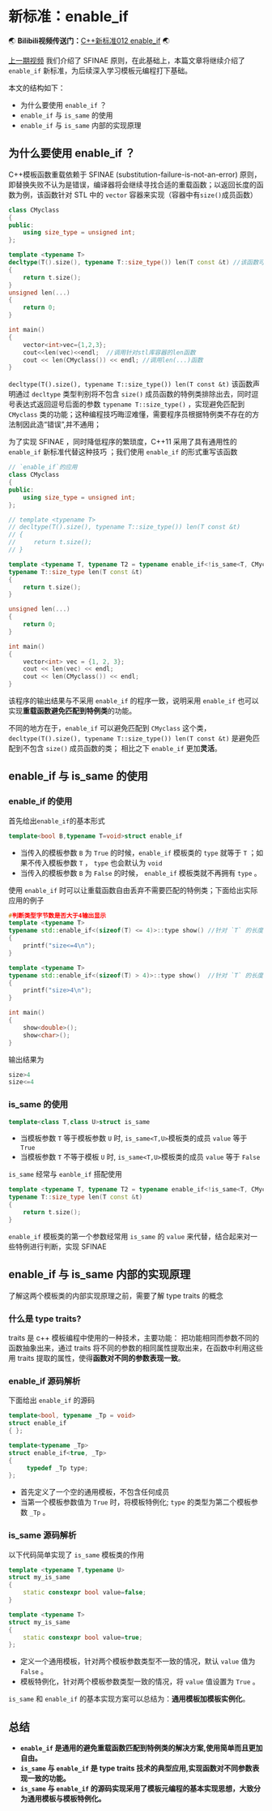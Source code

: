# 新标准：enable_if

:earth_asia: **Bilibili视频传送门：**[C++新标准012  enable_if](https://www.bilibili.com/video/BV1Tv4y1N73A?spm_id_from=333.999.0.0&vd_source=0184d13a7c21515c19c1cdb9230751c8) :earth_asia:

[上一期视频](https://www.bilibili.com/video/BV1yr4y1t7qo?spm_id_from=333.999.0.0&vd_source=0184d13a7c21515c19c1cdb9230751c8) 我们介绍了 SFINAE 原则，在此基础上，本篇文章将继续介绍了 `enable_if` 新标准，为后续深入学习模板元编程打下基础。


本文的结构如下：
- 为什么要使用 `enable_if` ？
- `enable_if` 与 `is_same` 的使用
- `enable_if` 与 `is_same` 内部的实现原理


## 为什么要使用 enable_if ？

C++模板函数重载依赖于 SFINAE (substitution-failure-is-not-an-error) 原则，即替换失败不认为是错误，编译器将会继续寻找合适的重载函数；以返回长度的函数为例，该函数针对 STL 中的  `vector` 容器来实现（容器中有`size()`成员函数）

```c++
class CMyclass
{
public:
    using size_type = unsigned int;
};

template <typename T>
decltype(T().size(), typename T::size_type()) len(T const &t) //该函数可以避免匹配到 CMyclass 类
{
    return t.size();
}
unsigned len(...)
{
    return 0;
}

int main()
{
    vector<int>vec={1,2,3};
    cout<<len(vec)<<endl;  //调用针对stl库容器的len函数
    cout << len(CMyclass()) << endl; //调用len(...)函数
}
```
`decltype(T().size(), typename T::size_type()) len(T const &t)` 该函数声明通过 `decltype` 类型判别将不包含 `size()` 成员函数的特例类排除出去，同时逗号表达式返回逗号后面的参数 `typename T::size_type()` ，实现避免匹配到 `CMyclass` 类的功能；这种编程技巧晦涩难懂，需要程序员根据特例类不存在的方法制因此造“错误”,并不通用；

为了实现 SFINAE ，同时降低程序的繁琐度，C++11 采用了具有通用性的 `enable_if` 新标准代替这种技巧 ；我们使用 `enable_if` 的形式重写该函数
```c++
// `enable_if`的应用
class CMyclass
{
public:
    using size_type = unsigned int;
};

// template <typename T>  
// decltype(T().size(), typename T::size_type()) len(T const &t)
// {
//     return t.size();
// }

template <typename T, typename T2 = typename enable_if<!is_same<T, CMyclass>::value>::type> //`enable_if`形式
typename T::size_type len(T const &t)
{
    return t.size();
}

unsigned len(...)
{
    return 0;
}

int main()
{
    vector<int> vec = {1, 2, 3};
    cout << len(vec) << endl;
    cout << len(CMyclass()) << endl;
}
```
该程序的输出结果与不采用 `enable_if` 的程序一致，说明采用 `enable_if` 也可以实现**重载函数避免匹配到特例类**的功能。

不同的地方在于，`enable_if` 可以避免匹配到 `CMyclass` 这个类，`decltype(T().size(), typename T::size_type()) len(T const &t)` 是避免匹配到不包含 `size()` 成员函数的类；
相比之下 `enable_if` 更加**灵活**。

##  enable_if 与 is_same 的使用

###  enable_if 的使用

首先给出`enable_if`的基本形式
```c++
template<bool B,typename T=void>struct enable_if
```
- 当传入的模板参数 `B` 为 `True` 的时候，`enable_if` 模板类的 `type` 就等于 `T` ；如果不传入模板参数 `T` ， `type` 也会默认为 `void` 
- 当传入的模板参数 `B` 为 `False` 的时候， `enable_if` 模板类就不再拥有 `type` 。

使用 `enable_if` 时可以让重载函数自由丢弃不需要匹配的特例类；下面给出实际应用的例子

```c++
#判断类型字节数是否大于4输出显示
template <typename T>
typename std::enable_if<(sizeof(T) <= 4)>::type show() //针对 `T` 的长度小于等于4的情况生效
{
    printf("size<=4\n");
}

template <typename T>
typename std::enable_if<(sizeof(T) > 4)>::type show()  //针对 `T` 的长度大于4的情况生效
{
    printf("size>4\n");
}

int main()
{
    show<double>();
    show<char>();
}
```
输出结果为
```c++
size>4
size<=4
```


### is_same 的使用

```c++
template<class T,class U>struct is_same
```
- 当模板参数 `T` 等于模板参数 `U` 时, `is_same<T,U>`模板类的成员 `value` 等于 `True`
- 当模板参数 `T` 不等于模板 `U` 时, `is_same<T,U>`模板类的成员 `value` 等于 `False`

`is_same` 经常与 `eanble_if` 搭配使用
```c++
template <typename T, typename T2 = typename enable_if<!is_same<T, CMyclass>::value>::type> //`enable_if`形式
typename T::size_type len(T const &t)
{
    return t.size();
}
```
`enable_if` 模板类的第一个参数经常用 `is_same` 的 `value` 来代替，结合起来对一些特例进行判断，实现 SFINAE



##  enable_if 与 is_same 内部的实现原理

了解这两个模板类的内部实现原理之前，需要了解 type traits 的概念

### 什么是  type traits?

 traits 是 c++ 模板编程中使用的一种技术，主要功能： 
 把功能相同而参数不同的函数抽象出来，通过 traits 将不同的参数的相同属性提取出来，在函数中利用这些用 traits 提取的属性，使得**函数对不同的参数表现一致**。

### enable_if 源码解析

下面给出 `enable_if` 的源码
```c++
template<bool, typename _Tp = void>
struct enable_if
{ };

template<typename _Tp>
struct enable_if<true, _Tp>
{ 
     typedef _Tp type; 
};
```
- 首先定义了一个空的通用模板，不包含任何成员
- 当第一个模板参数值为 `True` 时，将模板特例化; `type` 的类型为第二个模板参数 `_Tp` 。

### is_same 源码解析

以下代码简单实现了 `is_same` 模板类的作用
```c++
template <typename T,typename U>
struct my_is_same
{
    static constexpr bool value=false;
}

template <typename T>
struct my_is_same
{
    static constexpr bool value=true;
};
```
- 定义一个通用模板，针对两个模板参数类型不一致的情况，默认 `value` 值为 `False` 。
- 模板特例化，针对两个模板参数类型一致的情况，将 `value` 值设置为 `True` 。

 `is_same` 和 `enable_if` 的基本实现方案可以总结为：**通用模板加模板实例化**。


## 总结

- **`enable_if` 是通用的避免重载函数匹配到特例类的解决方案,使用简单而且更加自由。**
- **`is_same` 与 `enable_if` 是 type traits 技术的典型应用,实现函数对不同参数表现一致的功能。**
- **`is_same` 与 `enable_if` 的源码实现采用了模板元编程的基本实现思想，大致分为通用模板与模板特例化。**
